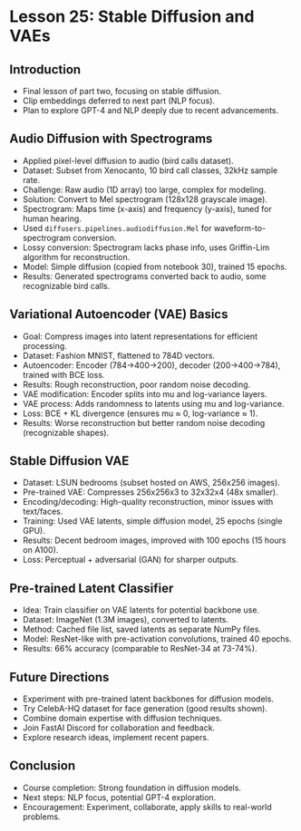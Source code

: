 # Lesson 25: Stable Diffusion and VAEs

## Introduction
- Final lesson of part two, focusing on stable diffusion.
- Clip embeddings deferred to next part (NLP focus).
- Plan to explore GPT-4 and NLP deeply due to recent advancements.

## Audio Diffusion with Spectrograms
- Applied pixel-level diffusion to audio (bird calls dataset).
- Dataset: Subset from Xenocanto, 10 bird call classes, 32kHz sample rate.
- Challenge: Raw audio (1D array) too large, complex for modeling.
- Solution: Convert to Mel spectrogram (128x128 grayscale image).
- Spectrogram: Maps time (x-axis) and frequency (y-axis), tuned for human hearing.
- Used `diffusers.pipelines.audiodiffusion.Mel` for waveform-to-spectrogram conversion.
- Lossy conversion: Spectrogram lacks phase info, uses Griffin-Lim algorithm for reconstruction.
- Model: Simple diffusion (copied from notebook 30), trained 15 epochs.
- Results: Generated spectrograms converted back to audio, some recognizable bird calls.

## Variational Autoencoder (VAE) Basics
- Goal: Compress images into latent representations for efficient processing.
- Dataset: Fashion MNIST, flattened to 784D vectors.
- Autoencoder: Encoder (784→400→200), decoder (200→400→784), trained with BCE loss.
- Results: Rough reconstruction, poor random noise decoding.
- VAE modification: Encoder splits into mu and log-variance layers.
- VAE process: Adds randomness to latents using mu and log-variance.
- Loss: BCE + KL divergence (ensures mu ≈ 0, log-variance ≈ 1).
- Results: Worse reconstruction but better random noise decoding (recognizable shapes).

## Stable Diffusion VAE
- Dataset: LSUN bedrooms (subset hosted on AWS, 256x256 images).
- Pre-trained VAE: Compresses 256x256x3 to 32x32x4 (48x smaller).
- Encoding/decoding: High-quality reconstruction, minor issues with text/faces.
- Training: Used VAE latents, simple diffusion model, 25 epochs (single GPU).
- Results: Decent bedroom images, improved with 100 epochs (15 hours on A100).
- Loss: Perceptual + adversarial (GAN) for sharper outputs.

## Pre-trained Latent Classifier
- Idea: Train classifier on VAE latents for potential backbone use.
- Dataset: ImageNet (1.3M images), converted to latents.
- Method: Cached file list, saved latents as separate NumPy files.
- Model: ResNet-like with pre-activation convolutions, trained 40 epochs.
- Results: 66% accuracy (comparable to ResNet-34 at 73-74%).

## Future Directions
- Experiment with pre-trained latent backbones for diffusion models.
- Try CelebA-HQ dataset for face generation (good results shown).
- Combine domain expertise with diffusion techniques.
- Join FastAI Discord for collaboration and feedback.
- Explore research ideas, implement recent papers.

## Conclusion
- Course completion: Strong foundation in diffusion models.
- Next steps: NLP focus, potential GPT-4 exploration.
- Encouragement: Experiment, collaborate, apply skills to real-world problems.